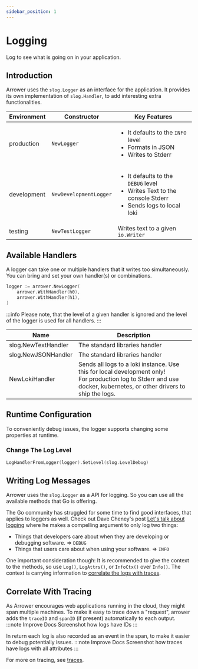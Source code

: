 ```yaml
---
sidebar_position: 1
---
```


# Logging

Log to see what is going on in your application.


## Introduction

Arrower uses the `slog.Logger` as an interface for the application.
It provides its own implementation of `slog.Handler`, to add interesting extra functionalities.

| Environment | Constructor            | Key Features                                                                                                                  |
|-------------|------------------------|-------------------------------------------------------------------------------------------------------------------------------|
| production  | `NewLogger`            | <ul><li>It defaults to the `INFO` level</li><li>Formats in JSON</li><li>Writes to Stderr</li></ul>                            |
| development | `NewDevelopmentLogger` | <ul><li>It defaults to the `DEBUG` level</li><li>Writes Text to the console Stderr</li><li>Sends logs to local loki</li></ul> |
| testing     | `NewTestLogger`        | Writes text to a given `io.Writer`                                                                                            |

## Available Handlers

A logger can take one or multiple handlers that it writes too simultaneously.
You can bring and set your own handler(s) or combinations.

```go
logger := arrower.NewLogger(
    arrower.WithHandler(h0),
    arrower.WithHandler(h1),
)
```

:::info
Please note, that the level of a given handler is ignored and the level of the logger is used
for all handlers.
:::

| Name                | Description                                                                                                                                                              |
|---------------------|--------------------------------------------------------------------------------------------------------------------------------------------------------------------------|
| slog.NewTextHandler | The standard libraries handler                                                                                                                                           |
| slog.NewJSONHandler | The standard libraries handler                                                                                                                                           |
| NewLokiHandler      | Sends all logs to a loki instance. Use this for local development only!<br/> For production log to Stderr and use docker, kubernetes, or other drivers to ship the logs. |

## Runtime Configuration
To conveniently debug issues, the logger supports changing some properties at runtime.

### Change The Log Level
```go
LogHandlerFromLogger(logger).SetLevel(slog.LevelDebug)
```

## Writing Log Messages

Arrower uses the `slog.Logger` as a API for logging. So you can use all the available methods 
that Go is offering.

The Go community has struggled for some time to find good interfaces, that applies to loggers as well.
Check out Dave Cheney's post [Let's talk about logging](https://dave.cheney.net/2015/11/05/lets-talk-about-logging)
where he makes a compelling argument to only log two things:
* Things that developers care about when they are developing or debugging software. => `DEBUG`
* Things that users care about when using your software. => `INFO`


One important consideration though: It is recommended to give the context to the methods,
so use `Log()`, `LogAttrs()`, or `InfoCtx()` over `Info()`.
The context is carrying information to [correlate the logs with traces](#correlate-with-tracing).  

## Correlate With Tracing
As Arrower encourages web applications running in the cloud, they might span multiple machines.
To make it easy to trace down a "request", arrower adds the `traceID` and `spanID` (if present)
automatically to each output.
:::note Improve Docs
Screenshot how logs have IDs
:::

In return each log is also recorded as an event in the span, to make it easier to debug 
potentially issues.
:::note Improve Docs
Screenshot how traces have logs with all attributes
:::

For more on tracing, see [traces](traces).